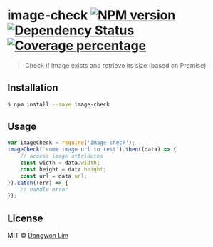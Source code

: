 # image-check [![NPM version][npm-image]][npm-url] [![Dependency Status][daviddm-image]][daviddm-url] [![Coverage percentage][coveralls-image]][coveralls-url]
> Check if image exists and retrieve its size (based on Promise)

## Installation

```sh
$ npm install --save image-check
```

## Usage

```js
var imageCheck = require('image-check');
imageCheck('some image url to test').then((data) => {
    // access image attributes
    const width = data.width;
    const height = data.height;
    const url = data.url;
}).catch((err) => {
    // handle error
});
```
## License

MIT © [Dongwon Lim]()


[npm-image]: https://badge.fury.io/js/image-check.svg
[npm-url]: https://npmjs.org/package/image-check
[daviddm-image]: https://david-dm.org/idw111/image-check.svg?theme=shields.io
[daviddm-url]: https://david-dm.org/idw111/image-check
[coveralls-image]: https://coveralls.io/repos/idw111/image-check/badge.svg
[coveralls-url]: https://coveralls.io/r/idw111/image-check
